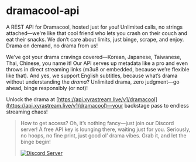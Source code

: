 # dramacool-api

A REST API for Dramacool, hosted just for you! Unlimited calls, no strings attached—we're like that cool friend who lets you crash on their couch and eat their snacks. We don’t care about limits, just binge, scrape, and enjoy. Drama on demand, no drama from us!

We’ve got your drama cravings covered—Korean, Japanese, Taiwanese, Thai, Chinese, you name it! Our API serves up metadata like a pro and even throws in direct streaming links (m3u8 or embedded, because we’re flexible like that). And yes, we support English subtitles, because what’s drama without understanding the *drama*? Unlimited drama, zero judgment—go ahead, binge responsibly (or not)!

Unlock the drama at [https://api.xyrastream.live/v1/dramacool](https://api.xyrastream.live/v1/dramacool)—your backstage pass to endless streaming chaos!

>How to get access? Oh, it’s nothing fancy—just join our Discord server! A free API key is lounging there, waiting just for you. Seriously, no hoops, no fine print, just good ol’ drama vibes. Grab it, and let the binge begin!
>
>[![Discord Server](https://img.shields.io/badge/Discord-7289DA?style=for-the-badge&logo=discord&logoColor=white)](https://discord.gg/cwDTVKyKJz)
